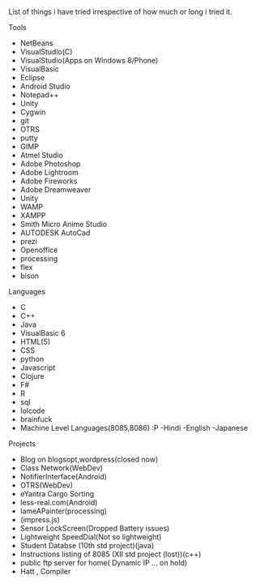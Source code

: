 List of things i have tried irrespective of how much or long i tried it.

Tools  
- NetBeans
- VisualStudio(C)
- VisualStudio(Apps on Windows 8/Phone)
- VisualBasic
- Eclipse
- Android Studio
- Notepad++
- Unity
- Cygwin
- git
- OTRS
- putty
- GIMP
- Atmel Studio
- Adobe Photoshop
- Adobe Lightroom
- Adobe Fireworks
- Adobe Dreamweaver
- Unity
- WAMP
- XAMPP
- Smith Micro Anime Studio
- AUTODESK AutoCad
- prezi
- Openoffice
- processing
- flex
- bison

Languages
- C
- C++
- Java
- VisualBasic 6
- HTML(5)
- CSS
- python
- Javascript
- Clojure
- F#
- R
- sql
- lolcode
- brainfuck
- Machine Level Languages(8085,8086)
:P
-Hindi
-English
-Japanese

Projects  
- Blog on blogsopt,wordpress(closed now)
- Class Network(WebDev)
- NotifierInterface(Android)
- OTRS(WebDev)
- eYantra Cargo Sorting
- less-real.com(Android)
- lameAPainter(processing)
- (impress.js)
- Sensor LockScreen(Dropped Battery issues)
- Lightweight SpeedDial(Not so lightweight)
- Student Databse (10th std project)(java)
- Instructions listing of 8085 (XII std project (lost))(c++)
- public ftp server for home( Dynamic IP ... on hold)
- Hatt , Compiler 